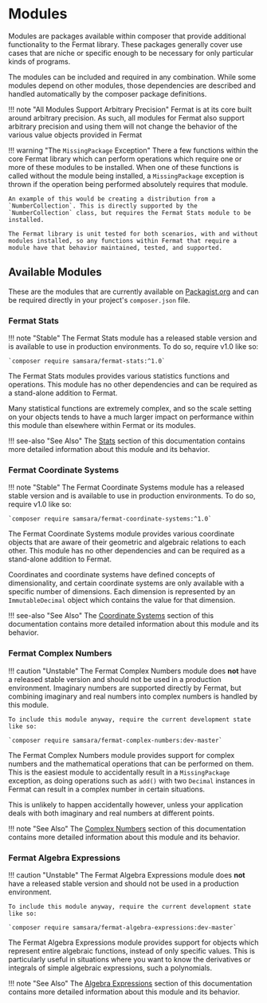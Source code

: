# Modules

Modules are packages available within composer that provide additional functionality to the Fermat library. These packages generally cover use cases that are niche or specific enough to be necessary for only particular kinds of programs.

The modules can be included and required in any combination. While some modules depend on other modules, those dependencies are described and handled automatically by the composer package definitions.

!!! note "All Modules Support Arbitrary Precision"
    Fermat is at its core built around arbitrary precision. As such, all modules for Fermat also support arbitrary precision and using them will not change the behavior of the various value objects provided in Fermat

!!! warning "The `MissingPackage` Exception"
    There a few functions within the core Fermat library which can perform operations which require one or more of these modules to be installed. When one of these functions is called without the module being installed, a `MissingPackage` exception is thrown if the operation being performed absolutely requires that module.

    An example of this would be creating a distribution from a `NumberCollection`. This is directly supported by the `NumberCollection` class, but requires the Fermat Stats module to be installed.

    The Fermat library is unit tested for both scenarios, with and without modules installed, so any functions within Fermat that require a module have that behavior maintained, tested, and supported.

## Available Modules

These are the modules that are currently available on [Packagist.org](https://packagist.org/) and can be required directly in your project's `composer.json` file.

### Fermat Stats

!!! note "Stable"
    The Fermat Stats module has a released stable version and is available to use in production environments. To do so, require v1.0 like so:

    `composer require samsara/fermat-stats:^1.0`

The Fermat Stats modules provides various statistics functions and operations. This module has no other dependencies and can be required as a stand-alone addition to Fermat.

Many statistical functions are extremely complex, and so the scale setting on your objects tends to have a much larger impact on performance within this module than elsewhere within Fermat or its modules.

!!! see-also "See Also"
    The [Stats](../modules/stats/about.md) section of this documentation contains more detailed information about this module and its behavior.

### Fermat Coordinate Systems

!!! note "Stable"
    The Fermat Coordinate Systems module has a released stable version and is available to use in production environments. To do so, require v1.0 like so:

    `composer require samsara/fermat-coordinate-systems:^1.0`

The Fermat Coordinate Systems module provides various coordinate objects that are aware of their geometric and algebraic relations to each other. This module has no other dependencies and can be required as a stand-alone addition to Fermat.

Coordinates and coordinate systems have defined concepts of dimensionality, and certain coordinate systems are only available with a specific number of dimensions. Each dimension is represented by an `ImmutableDecimal` object which contains the value for that dimension.

!!! see-also "See Also"
    The [Coordinate Systems](../modules/coordinate-systems/about.md) section of this documentation contains more detailed information about this module and its behavior.

### Fermat Complex Numbers

!!! caution "Unstable"
    The Fermat Complex Numbers module does **not** have a released stable version and should not be used in a production environment. Imaginary numbers are supported directly by Fermat, but combining imaginary and real numbers into complex numbers is handled by this module.

    To include this module anyway, require the current development state like so:

    `composer require samsara/fermat-complex-numbers:dev-master`

The Fermat Complex Numbers module provides support for complex numbers and the mathematical operations that can be performed on them. This is the easiest module to accidentally result in a `MissingPackage` exception, as doing operations such as `add()` with two `Decimal` instances in Fermat can result in a complex number in certain situations.

This is unlikely to happen accidentally however, unless your application deals with both imaginary and real numbers at different points.

!!! note "See Also"
    The [Complex Numbers](../modules/complex-numbers/about.md) section of this documentation contains more detailed information about this module and its behavior.

### Fermat Algebra Expressions

!!! caution "Unstable"
    The Fermat Algebra Expressions module does **not** have a released stable version and should not be used in a production environment.

    To include this module anyway, require the current development state like so:

    `composer require samsara/fermat-algebra-expressions:dev-master`

The Fermat Algebra Expressions module provides support for objects which represent entire algebraic functions, instead of only specific values. This is particularly useful in situations where you want to know the derivatives or integrals of simple algebraic expressions, such a polynomials.

!!! note "See Also"
    The [Algebra Expressions](../modules/algebra-expressions/about.md) section of this documentation contains more detailed information about this module and its behavior.